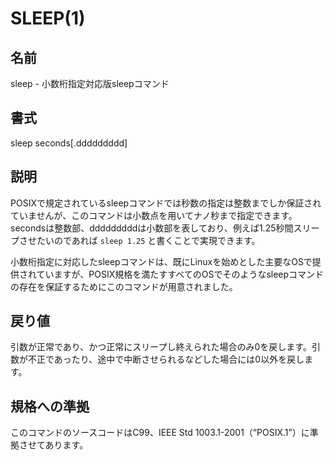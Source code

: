 # SLEEP(1)

## 名前

sleep - 小数桁指定対応版sleepコマンド

## 書式

sleep seconds[.ddddddddd]

## 説明

POSIXで規定されているsleepコマンドでは秒数の指定は整数までしか保証されていませんが、このコマンドは小数点を用いてナノ秒まで指定できます。secondsは整数部、dddddddddは小数部を表しており、例えば1.25秒間スリープさせたいのであれば `sleep 1.25` と書くことで実現できます。

小数桁指定に対応したsleepコマンドは、既にLinuxを始めとした主要なOSで提供されていますが、POSIX規格を満たすすべてのOSでそのようなsleepコマンドの存在を保証するためにこのコマンドが用意されました。

## 戻り値

引数が正常であり、かつ正常にスリープし終えられた場合のみ0を戻します。引数が不正であったり、途中で中断させられるなどした場合には0以外を戻します。

## 規格への準拠

このコマンドのソースコードはC99、IEEE Std 1003.1-2001（“POSIX.1”）に準拠させてあります。

